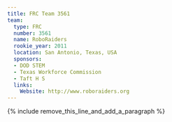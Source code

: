 ```yaml
---
title: FRC Team 3561
team:
  type: FRC
  number: 3561
  name: RoboRaiders
  rookie_year: 2011
  location: San Antonio, Texas, USA
  sponsors:
  - DOD STEM
  - Texas Workforce Commission
  - Taft H S
  links:
    Website: http://www.roboraiders.org
---
```


{% include remove_this_line_and_add_a_paragraph %}